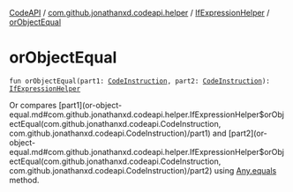 [CodeAPI](../../index.md) / [com.github.jonathanxd.codeapi.helper](../index.md) / [IfExpressionHelper](index.md) / [orObjectEqual](.)

# orObjectEqual

`fun orObjectEqual(part1: `[`CodeInstruction`](../../com.github.jonathanxd.codeapi/-code-instruction.md)`, part2: `[`CodeInstruction`](../../com.github.jonathanxd.codeapi/-code-instruction.md)`): `[`IfExpressionHelper`](index.md)

Or compares [part1](or-object-equal.md#com.github.jonathanxd.codeapi.helper.IfExpressionHelper$orObjectEqual(com.github.jonathanxd.codeapi.CodeInstruction, com.github.jonathanxd.codeapi.CodeInstruction)/part1) and [part2](or-object-equal.md#com.github.jonathanxd.codeapi.helper.IfExpressionHelper$orObjectEqual(com.github.jonathanxd.codeapi.CodeInstruction, com.github.jonathanxd.codeapi.CodeInstruction)/part2) using [Any.equals](https://kotlinlang.org/api/latest/jvm/stdlib/kotlin/-any/equals.html) method.

